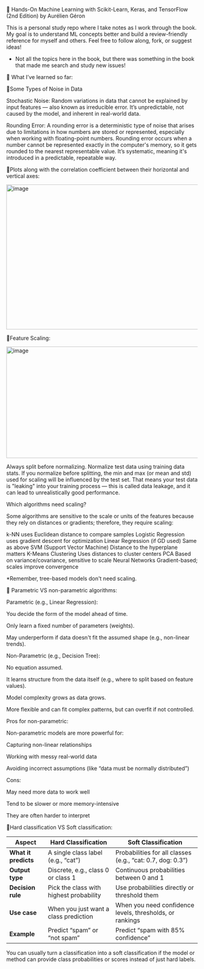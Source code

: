 📘 Hands-On Machine Learning with Scikit-Learn, Keras, and TensorFlow (2nd Edition) by Aurélien Géron

This is a personal study repo where I take notes as I work through the book. My goal is to understand ML concepts better and build a review-friendly reference for myself and others. Feel free to follow along, fork, or suggest ideas!

* Not all the topics here in the book, but there was something in the book that made me search and study new issues!

🧠 What I’ve learned so far:

🎯Some Types of Noise in Data

Stochastic Noise: Random variations in data that cannot be explained by input features — also known as irreducible error. It’s unpredictable, not caused by the model, and inherent in real-world data.


Rounding Error: A rounding error is a deterministic type of noise that arises due to limitations in how numbers are stored or represented, especially when working with floating-point numbers. Rounding error occurs when a number cannot be represented exactly in the computer's memory, so it gets rounded to the nearest representable value. It’s systematic, meaning it's introduced in a predictable, repeatable way.

🎯Plots along with the correlation coefficient between their horizontal and vertical axes:

<img width="858" height="381" alt="image" src="https://github.com/user-attachments/assets/30aa8760-443d-44bb-b165-6a0a8b7f3785" />

🎯Feature Scaling:

<img width="838" height="293" alt="image" src="https://github.com/user-attachments/assets/74dbb2cb-594c-4c6e-9be7-2a4935615050" />

Always split before normalizing.  Normalize test data using training data stats. If you normalize before splitting, the min and max (or mean and std) used for scaling will be influenced by the test set. That means your test data is "leaking" into your training process — this is called data leakage, and it can lead to unrealistically good performance.

Which algorithms need scaling?

Some algorithms are sensitive to the scale or units of the features because they rely on distances or gradients; therefore, they require scaling:

k-NN uses Euclidean distance to compare samples
Logistic Regression	uses gradient descent for optimization
Linear Regression (if GD used)	Same as above
SVM (Support Vector Machine)	Distance to the hyperplane matters
K-Means Clustering	Uses distances to cluster centers
PCA	Based on variance/covariance, sensitive to scale
Neural Networks	Gradient-based; scales improve convergence

*Remember, tree-based models don't need scaling.

🎯 Parametric VS non-parametric algorithms:

Parametric (e.g., Linear Regression):
 
You decide the form of the model ahead of time.

Only learn a fixed number of parameters (weights).

May underperform if data doesn't fit the assumed shape (e.g., non-linear trends).

Non-Parametric (e.g., Decision Tree):

No equation assumed.

It learns structure from the data itself (e.g., where to split based on feature values).

Model complexity grows as data grows.

More flexible and can fit complex patterns, but can overfit if not controlled.

Pros for non-parametric:

Non-parametric models are more powerful for:

Capturing non-linear relationships

Working with messy real-world data

Avoiding incorrect assumptions (like “data must be normally distributed”)

Cons:

May need more data to work well

Tend to be slower or more memory-intensive

They are often harder to interpret

🎯Hard classification VS Soft classification:


| Aspect               | Hard Classification                     | Soft Classification                                        |
| -------------------- | --------------------------------------- | ---------------------------------------------------------- |
| **What it predicts** | A single class label (e.g., “cat”)      | Probabilities for all classes (e.g., “cat: 0.7, dog: 0.3”) |
| **Output type**      | Discrete, e.g., class 0 or class 1      | Continuous probabilities between 0 and 1                   |
| **Decision rule**    | Pick the class with highest probability | Use probabilities directly or threshold them               |
| **Use case**         | When you just want a class prediction   | When you need confidence levels, thresholds, or rankings   |
| **Example**          | Predict “spam” or “not spam”            | Predict “spam with 85% confidence”                         |


You can usually turn a classification into a soft classification if the model or method can provide class probabilities or scores instead of just hard labels.
